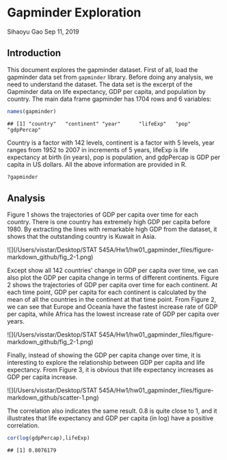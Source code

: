 Gapminder Exploration
================
Sihaoyu Gao
Sep 11, 2019

Introduction
------------

This document explores the gapminder dataset. First of all, load the gapminder data set from `gapminder` library. Before doing any analysis, we need to understand the dataset. The data set is the excerpt of the Gapminder data on life expectancy, GDP per capita, and population by country. The main data frame gapminder has 1704 rows and 6 variables:

``` r
names(gapminder)
```

    ## [1] "country"   "continent" "year"      "lifeExp"   "pop"       "gdpPercap"

Country is a factor with 142 levels, continent is a factor with 5 levels, year ranges from 1952 to 2007 in increments of 5 years, lifeExp is life expectancy at birth (in years), pop is population, and gdpPercap is GDP per capita in US dollars. All the above information are provided in R.

``` r
?gapminder
```

Analysis
--------

Figure 1 shows the trajectories of GDP per capita over time for each country. There is one country has extremely high GDP per capita before 1980. By extracting the lines with remarkable high GDP from the dataset, it shows that the outstanding country is Kuwait in Asia.

![](/Users/visstar/Desktop/STAT 545A/Hw1/hw01_gapminder_files/figure-markdown_github/fig_2-1.png)

Except show all 142 countries' change in GDP per capita over time, we can also plot the GDP per capita change in terms of different continents. Figure 2 shows the trajectories of GDP per capita over time for each continent. At each time point, GDP per capita for each continent is calculated by the mean of all the countries in the continent at that time point. From Figure 2, we can see that Europe and Oceania have the fastest increase rate of GDP per capita, while Africa has the lowest increase rate of GDP per capita over years.

![](/Users/visstar/Desktop/STAT 545A/Hw1/hw01_gapminder_files/figure-markdown_github/fig_2-1.png)

Finally, instead of showing the GDP per capita change over time, it is interesting to explore the relationship between GDP per capita and life expectancy. From Figure 3, it is obvious that life expectancy increases as GDP per capita increase.

![](/Users/visstar/Desktop/STAT 545A/Hw1/hw01_gapminder_files/figure-markdown_github/scatter-1.png)

The correlation also indicates the same result. 0.8 is quite close to 1, and it illustrates that life expectancy and GDP per capita (in log) have a positive correlation.

``` r
cor(log(gdpPercap),lifeExp)
```

    ## [1] 0.8076179
